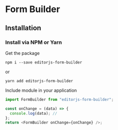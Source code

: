 # Form Builder

## Installation

### Install via NPM or Yarn

Get the package

```shell
npm i --save editorjs-form-builder
```

or

```shell
yarn add editorjs-form-builder
```

Include module in your application

```javascript
import FormBuilder from "editorjs-form-builder";
```

```javascript
const onChange = (data) => {
  console.log(data); // 
};
return <FormBuilder onChange={onChange} />;
```
